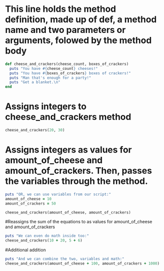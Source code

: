 # This line holds the method definition, made up of def, a method name and two parameters or arguments, folowed by the method body
```Ruby
def cheese_and_crackers(cheese_count, boxes_of_crackers)
  puts "You have #{cheese_count} cheeses!"
  puts "You have #{boxes_of_crackers} boxes of crackers!"
  puts "Man that's enough for a party!"
  puts "Get a blanket.\n"
end
```
# Assigns integers to cheese_and_crackers method
```Ruby
cheese_and_crackers(20, 30)
```
# Assigns integers as values for amount_of_cheese and amount_of_crackers. Then, passes the variables through the method.  
```Ruby
puts "OR, we can use variables from our script:"
amount_of_cheese = 10
amount_of_crackers = 50

cheese_and_crackers(amount_of_cheese, amount_of_crackers)
```
#Reassigns the sum of the equations to as values for amount_of_cheese and amount_of_crackers
```Ruby
puts "We can even do math inside too:"
cheese_and_crackers(10 + 20, 5 + 6)
```
#Additional addition
```Ruby
puts "And we can combine the two, variables and math:"
cheese_and_crackers(amount_of_cheese + 100, amount_of_crackers + 1000)
```
